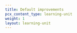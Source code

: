```yaml
---
title: Default improvements
pcx_content_type: learning-unit
weight: 1
layout: learning-unit
---
```


